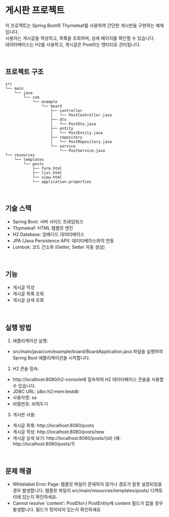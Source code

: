 # 게시판 프로젝트
이 프로젝트는 Spring Boot와 Thymeleaf를 사용하여 간단한 게시판을 구현하는 예제입니다.<br/> 
사용자는 게시글을 작성하고, 목록을 조회하며, 상세 페이지를 확인할 수 있습니다.<br/>
데이터베이스는 H2를 사용하고, 게시글은 Post라는 엔티티로 관리됩니다.

<br/>

## 프로젝트 구조
    src
    └── main
        └── java
            └── com
                └── example
                    └── board
                        ├── controller
                        │   └── PostController.java
                        ├── dto
                        │   └── PostDto.java
                        ├── entity
                        │   └── PostEntity.java
                        ├── repository
                        │   └── PostRepository.java
                        └── service
                            └── PostService.java
    └── resources
        └── templates
            └── posts
                ├── form.html
                ├── list.html
                └── view.html
                └── application.properties

<br/>

## 기술 스택
* Spring Boot: 서버 사이드 프레임워크
* Thymeleaf: HTML 템플릿 엔진
* H2 Database: 임베디드 데이터베이스
* JPA (Java Persistence API): 데이터베이스와의 연동
* Lombok: 코드 간소화 (Getter, Setter 자동 생성)

<br/>

## 기능
* 게시글 작성
* 게시글 목록 조회
* 게시글 상세 조회

<br/>

## 실행 방법
1. 애플리케이션 실행:

* src/main/java/com/example/board/BoardApplication.java 파일을 실행하여 Spring Boot 애플리케이션을 시작합니다.
2. H2 콘솔 접속:

* http://localhost:8080/h2-console에 접속하여 H2 데이터베이스 콘솔을 사용할 수 있습니다.
* JDBC URL: jdbc:h2:mem:testdb
* 사용자명: sa
* 비밀번호: 비워두기
3. 게시판 사용:

* 게시글 목록: http://localhost:8080/posts
* 게시글 작성: http://localhost:8080/posts/new
* 게시글 상세 보기: http://localhost:8080/posts/{id} (예: http://localhost:8080/posts/1)

<br/>

## 문제 해결
* Whitelabel Error Page: 템플릿 파일이 존재하지 않거나 경로가 잘못 설정되었을 경우 발생합니다. 템플릿 파일이 src/main/resources/templates/posts/ 디렉토리에 있는지 확인하세요.
* Cannot resolve 'content': PostDto나 PostEntity에 content 필드가 없을 경우 발생합니다. 필드가 정의되어 있는지 확인하세요

